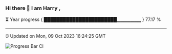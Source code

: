 ### Hi there 👋 I am Harry , 

⏳ Year progress { ███████████████████████▁▁▁▁▁▁▁ } 77.17 %

---

⏰ Updated on Mon, 09 Oct 2023 16:24:25 GMT

![Progress Bar CI](https://github.com/duykhang68/duykhang68/workflows/Progress%20Bar%20CI/badge.svg)
